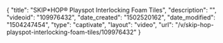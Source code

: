 {
    "title": "SKIP*HOP&reg; Playspot Interlocking Foam Tiles",
    "description": "",
    "videoid": "109976432",
    "date_created": "1502520162",
    "date_modified": "1504247454",
    "type": "captivate",
    "layout": "video",
    "url": "\/v\/skip-hop-playspot-interlocking-foam-tiles\/109976432"
}
